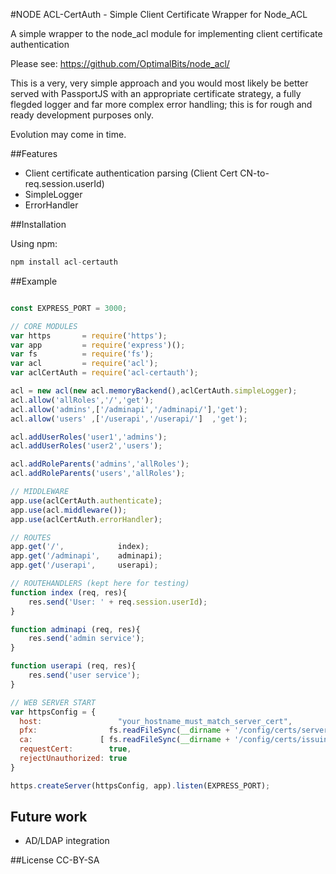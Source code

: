 #NODE ACL-CertAuth - Simple Client Certificate Wrapper for Node_ACL

A simple wrapper to the node_acl module for implementing client certificate authentication
  
Please see: https://github.com/OptimalBits/node_acl/

This is a very, very simple approach and you would most likely be better served with PassportJS with an appropriate certificate strategy, a fully flegded logger and far more complex error handling; this is for rough and ready development purposes only.

Evolution may come in time.

##Features

- Client certificate authentication parsing (Client Cert CN-to-req.session.userId)
- SimpleLogger
- ErrorHandler

##Installation

Using npm:

```javascript
npm install acl-certauth
```

##Example

```javascript

const EXPRESS_PORT = 3000;

// CORE MODULES
var https       = require('https');
var app         = require('express')();
var fs          = require('fs');
var acl         = require('acl');
var aclCertAuth = require('acl-certauth');

acl = new acl(new acl.memoryBackend(),aclCertAuth.simpleLogger);
acl.allow('allRoles','/','get');
acl.allow('admins',['/adminapi','/adminapi/'],'get');
acl.allow('users' ,['/userapi','/userapi/']  ,'get');

acl.addUserRoles('user1','admins');
acl.addUserRoles('user2','users');

acl.addRoleParents('admins','allRoles');
acl.addRoleParents('users','allRoles');

// MIDDLEWARE
app.use(aclCertAuth.authenticate);
app.use(acl.middleware());
app.use(aclCertAuth.errorHandler);

// ROUTES
app.get('/', 			index);
app.get('/adminapi', 	adminapi);
app.get('/userapi', 	userapi);

// ROUTEHANDLERS (kept here for testing)
function index (req, res){
    res.send('User: ' + req.session.userId);
}

function adminapi (req, res){
    res.send('admin service');
}

function userapi (req, res){
    res.send('user service');
}

// WEB SERVER START
var httpsConfig = {
  host: 				"your_hostname_must_match_server_cert", 
  pfx:                fs.readFileSync(__dirname + '/config/certs/server_cert_and_key.pfx'),
  ca: 				[ fs.readFileSync(__dirname + '/config/certs/issuing_ca.cert') ],
  requestCert:        true,
  rejectUnauthorized: true
}

https.createServer(httpsConfig, app).listen(EXPRESS_PORT);
```

## Future work

- AD/LDAP integration

##License
CC-BY-SA